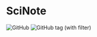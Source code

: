 # SciNote

![GitHub](https://img.shields.io/github/license/dounyaa/SciNote)
![GitHub tag (with filter)](https://img.shields.io/github/v/tag/dounyaa/SciNote)



